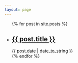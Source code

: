 ```yaml
---
layout: page
---
```


<ul class="posts">
  {% for post in site.posts %}
    <li>
    <h2><a href="{{ BASE_PATH }}{{ post.url }}">{{ post.title }}</a></h2>
    <span>{{ post.date | date_to_string }}</span>
    </li>
  {% endfor %}
</ul>

